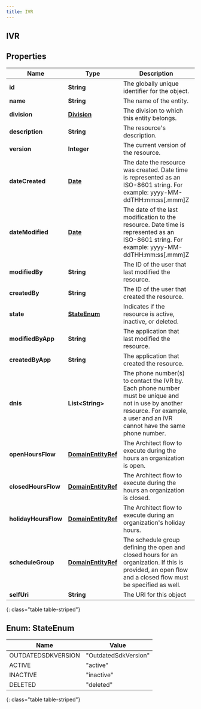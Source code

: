 ```yaml
---
title: IVR
---
```


## IVR

## Properties

| Name                 | Type                                                           | Description                                                                                                                                                                       | Notes      |
| -------------------- | -------------------------------------------------------------- | --------------------------------------------------------------------------------------------------------------------------------------------------------------------------------- | ---------- |
| **id**               | <!----><!---->**String**<!---->                                | The globally unique identifier for the object.                                                                                                                                    | [optional] |
| **name**             | <!----><!---->**String**<!---->                                | The name of the entity.                                                                                                                                                           |            |
| **division**         | <!----><!---->[**Division**](Division.md)<!---->               | The division to which this entity belongs.                                                                                                                                        | [optional] |
| **description**      | <!----><!---->**String**<!---->                                | The resource&#39;s description.                                                                                                                                                   | [optional] |
| **version**          | <!----><!---->**Integer**<!---->                               | The current version of the resource.                                                                                                                                              | [optional] |
| **dateCreated**      | <!----><!---->[**Date**](Date.md)<!---->                       | The date the resource was created. Date time is represented as an ISO-8601 string. For example: yyyy-MM-ddTHH:mm:ss[.mmm]Z                                                        | [optional] |
| **dateModified**     | <!----><!---->[**Date**](Date.md)<!---->                       | The date of the last modification to the resource. Date time is represented as an ISO-8601 string. For example: yyyy-MM-ddTHH:mm:ss[.mmm]Z                                        | [optional] |
| **modifiedBy**       | <!----><!---->**String**<!---->                                | The ID of the user that last modified the resource.                                                                                                                               | [optional] |
| **createdBy**        | <!----><!---->**String**<!---->                                | The ID of the user that created the resource.                                                                                                                                     | [optional] |
| **state**            | [**StateEnum**](#StateEnum)<!---->                             | Indicates if the resource is active, inactive, or deleted.                                                                                                                        | [optional] |
| **modifiedByApp**    | <!----><!---->**String**<!---->                                | The application that last modified the resource.                                                                                                                                  | [optional] |
| **createdByApp**     | <!----><!---->**String**<!---->                                | The application that created the resource.                                                                                                                                        | [optional] |
| **dnis**             | <!----><!---->**List&lt;String&gt;**<!---->                    | The phone number(s) to contact the IVR by. Each phone number must be unique and not in use by another resource. For example, a user and an iVR cannot have the same phone number. | [optional] |
| **openHoursFlow**    | <!----><!---->[**DomainEntityRef**](DomainEntityRef.md)<!----> | The Architect flow to execute during the hours an organization is open.                                                                                                           | [optional] |
| **closedHoursFlow**  | <!----><!---->[**DomainEntityRef**](DomainEntityRef.md)<!----> | The Architect flow to execute during the hours an organization is closed.                                                                                                         | [optional] |
| **holidayHoursFlow** | <!----><!---->[**DomainEntityRef**](DomainEntityRef.md)<!----> | The Architect flow to execute during an organization&#39;s holiday hours.                                                                                                         | [optional] |
| **scheduleGroup**    | <!----><!---->[**DomainEntityRef**](DomainEntityRef.md)<!----> | The schedule group defining the open and closed hours for an organization. If this is provided, an open flow and a closed flow must be specified as well.                         | [optional] |
| **selfUri**          | <!----><!---->**String**<!---->                                | The URI for this object                                                                                                                                                           | [optional] |

{: class="table table-striped"}

<a name="StateEnum"></a>

## Enum: StateEnum

| Name               | Value                          |
| ------------------ | ------------------------------ |
| OUTDATEDSDKVERSION | &quot;OutdatedSdkVersion&quot; |
| ACTIVE             | &quot;active&quot;             |
| INACTIVE           | &quot;inactive&quot;           |
| DELETED            | &quot;deleted&quot;            |

{: class="table table-striped"}
